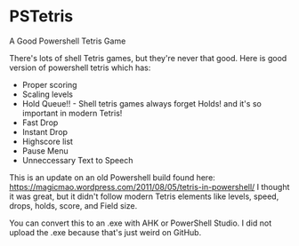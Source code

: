 # PSTetris
A Good Powershell Tetris Game

There's lots of shell Tetris games, but they're never that good. Here is good version of powershell tetris which has:
- Proper scoring
- Scaling levels
- Hold Queue!! - Shell tetris games always forget Holds! and it's so important in modern Tetris!
- Fast Drop
- Instant Drop
- Highscore list
- Pause Menu
- Unneccessary Text to Speech

This is an update on an old Powershell build found here: https://magicmao.wordpress.com/2011/08/05/tetris-in-powershell/
I thought it was great, but it didn't follow modern Tetris elements like levels, speed, drops, holds, score, and Field size. 

You can convert this to an .exe with AHK or PowerShell Studio. I did not upload the .exe because that's just weird on GitHub.
